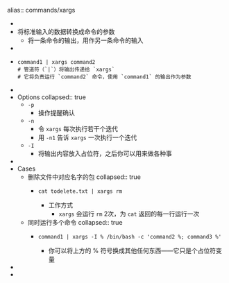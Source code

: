 alias:: commands/xargs

-
- 将标准输入的数据转换成命令的参数
  - 将一条命令的输出，用作另一条命令的输入
-
- ```shell
  command1 | xargs command2
  # 管道符（`|`）将输出传递给 `xargs`
  # 它将负责运行 `command2` 命令，使用 `command1` 的输出作为参数
  ```
-
- Options
  collapsed:: true
  - `-p`
    - 操作提醒确认
  - `-n`
    - 令 `xargs` 每次执行若干个迭代
    - 用 `-n1` 告诉 `xargs` 一次执行一个迭代
  - `-I`
    - 将输出内容放入占位符，之后你可以用来做各种事
-
- Cases
  - 删除文件中对应名字的包
    collapsed:: true
    - ```shell
      cat todelete.txt | xargs rm
      ```
      - 工作方式
        - `xargs` 会运行 `rm` 2次，为 `cat` 返回的每一行运行一次
  - 同时运行多个命令
    collapsed:: true
    - ```shell
      command1 | xargs -I % /bin/bash -c 'command2 %; command3 %'
      ```
      - 你可以将上方的 % 符号换成其他任何东西——它只是个占位符变量
-
-
